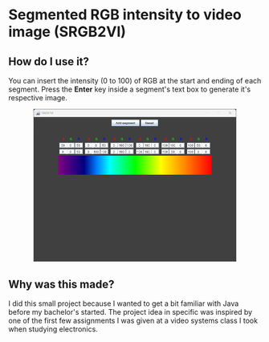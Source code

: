 # Segmented RGB intensity to video image (SRGB2VI)
## How do I use it?
You can insert the intensity (0 to 100) of RGB at the start and ending of each segment.
Press the __Enter__ key inside a segment's text box to generate it's respective image.  

<p align="center" width="100%">
    <img width="80%" src="screenshot.png">
</p>  

## Why was this made?
I did this small project because I wanted to get a bit familiar with Java before my bachelor's started.
The project idea in specific was inspired by one of the first few assignments I was given at a video systems class I took when studying electronics.
